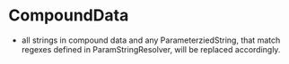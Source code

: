 # CompoundData

- all strings in compound data and any ParameterziedString, that match regexes defined in ParamStringResolver,
will be replaced accordingly.
